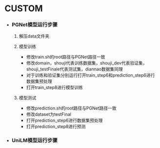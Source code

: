 # CUSTOM
- ### PGNet模型运行步骤
    1. 解压data文件夹
    2. 模型训练
        - 修改train.sh的root路径与PGNet路径一致
        - 修改domain，shouji代表训练数据集，shouji_dev代表验证集，shouji_testFinale代表测试集，diannao数据集同理
        - 对于训练和验证集分别运行打开train_step6和prediction_step6进行数据集预处理
        - 打开train_step8进行模型训练

    3. 模型测试
        - 修改prediction.sh的root路径与PGNet路径一致
        - 修改dataset为testFinal
        - 打开prediction_step6进行数据集预处理
        - 打开prediction_step8进行预测


- ### UniLM模型运行步骤
